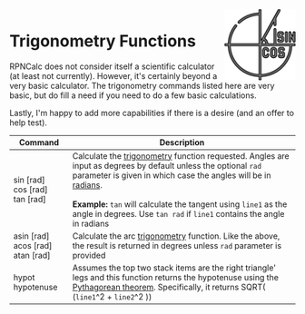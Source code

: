 <img align="right" width="125" src="../Images/Trig.png">

# Trigonometry Functions

RPNCalc does not consider itself a scientific calculator (at least not currently).  However, it's certainly beyond a very basic calculator.  The trigonometry commands listed here are very basic, but do fill a need if you need to do a few basic calculations.

Lastly, I'm happy to add more capabilities if there is a desire (and an offer to help test).

|<div style="width:90px">Command</div>|Description|
|-------|-----------|
|sin [rad]<br>cos [rad]<br>tan [rad]|Calculate the [trigonometry](https://en.wikipedia.org/wiki/Trigonometry) function requested.  Angles are input as degrees by default unless the optional `rad` parameter is given in which case the angles will be in [radians](https://en.wikipedia.org/wiki/Radian).<br><br>**Example:** `tan` will calculate the tangent using `line1` as the angle in degrees.  Use `tan rad` if `line1` contains the angle in radians|
|asin [rad]<br>acos [rad]<br>atan [rad]|Calculate the arc [trigonometry](https://en.wikipedia.org/wiki/Trigonometry) function.  Like the above, the result is returned in degrees unless `rad` parameter is provided|
|hypot<br>hypotenuse| Assumes the top two stack items are the right triangle' legs and this function returns the hypotenuse using the [Pythagorean theorem](https://en.wikipedia.org/wiki/Pythagorean_theorem).  Specifically, it returns SQRT( (`line1`^2 + `line2`^2 ))|